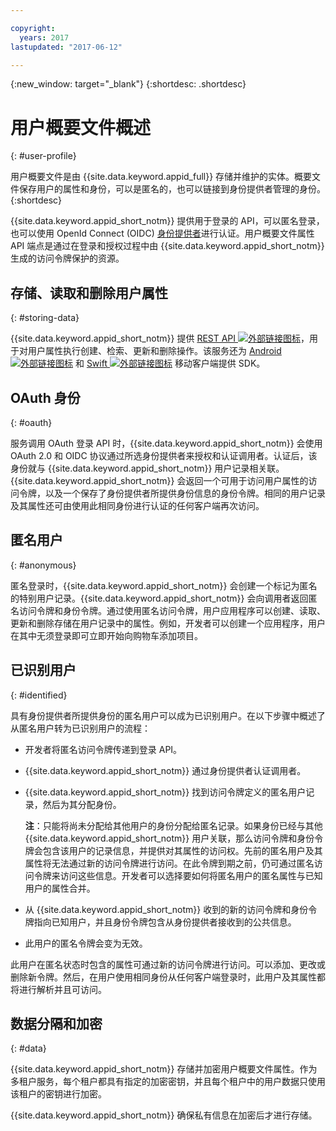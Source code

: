 ```yaml
---

copyright:
  years: 2017
lastupdated: "2017-06-12"

---
```


{:new_window: target="_blank"}
{:shortdesc: .shortdesc}


# 用户概要文件概述
{: #user-profile}

用户概要文件是由 {{site.data.keyword.appid_full}} 存储并维护的实体。概要文件保存用户的属性和身份，可以是匿名的，也可以链接到身份提供者管理的身份。
{:shortdesc}

{{site.data.keyword.appid_short_notm}} 提供用于登录的 API，可以匿名登录，也可以使用 OpenId Connect (OIDC) [身份提供者](/docs/services/appid/identity-providers.html#setting-up-idp)进行认证。用户概要文件属性 API 端点是通过在登录和授权过程中由 {{site.data.keyword.appid_short_notm}} 生成的访问令牌保护的资源。


## 存储、读取和删除用户属性
{: #storing-data}

{{site.data.keyword.appid_short_notm}} 提供 <a href="https://appid-profiles.ng.bluemix.net/swagger-ui/index.html#/Attributes" target="_blank">REST API <img src="../../icons/launch-glyph.svg" alt="外部链接图标"></a>，用于对用户属性执行创建、检索、更新和删除操作。该服务还为 <a href="https://github.com/ibm-cloud-security/appid-clientsdk-android" target="_blank">Android <img src="../../icons/launch-glyph.svg" alt="外部链接图标"></a> 和 <a href="https://github.com/ibm-cloud-security/appid-clientsdk-swift" target="_blank">Swift <img src="../../icons/launch-glyph.svg" alt="外部链接图标"></a> 移动客户端提供 SDK。


## OAuth 身份
{: #oauth}

服务调用 OAuth 登录 API 时，{{site.data.keyword.appid_short_notm}} 会使用 OAuth 2.0 和 OIDC 协议通过所选身份提供者来授权和认证调用者。认证后，该身份就与 {{site.data.keyword.appid_short_notm}} 用户记录相关联。{{site.data.keyword.appid_short_notm}} 会返回一个可用于访问用户属性的访问令牌，以及一个保存了身份提供者所提供身份信息的身份令牌。相同的用户记录及其属性还可由使用此相同身份进行认证的任何客户端再次访问。


## 匿名用户
{: #anonymous}

匿名登录时，{{site.data.keyword.appid_short_notm}} 会创建一个标记为匿名的特别用户记录。{{site.data.keyword.appid_short_notm}} 会向调用者返回匿名访问令牌和身份令牌。通过使用匿名访问令牌，用户应用程序可以创建、读取、更新和删除存储在用户记录中的属性。例如，开发者可以创建一个应用程序，用户在其中无须登录即可立即开始向购物车添加项目。


## 已识别用户
{: #identified}

具有身份提供者所提供身份的匿名用户可以成为已识别用户。在以下步骤中概述了从匿名用户转为已识别用户的流程：

* 开发者将匿名访问令牌传递到登录 API。
* {{site.data.keyword.appid_short_notm}} 通过身份提供者认证调用者。
* {{site.data.keyword.appid_short_notm}} 找到访问令牌定义的匿名用户记录，然后为其分配身份。

    **注**：只能将尚未分配给其他用户的身份分配给匿名记录。如果身份已经与其他 {{site.data.keyword.appid_short_notm}} 用户关联，那么访问令牌和身份令牌会包含该用户的记录信息，并提供对其属性的访问权。先前的匿名用户及其属性将无法通过新的访问令牌进行访问。在此令牌到期之前，仍可通过匿名访问令牌来访问这些信息。开发者可以选择要如何将匿名用户的匿名属性与已知用户的属性合并。

* 从 {{site.data.keyword.appid_short_notm}} 收到的新的访问令牌和身份令牌指向已知用户，并且身份令牌包含从身份提供者接收到的公共信息。
* 此用户的匿名令牌会变为无效。

此用户在匿名状态时包含的属性可通过新的访问令牌进行访问。可以添加、更改或删除新令牌。然后，在用户使用相同身份从任何客户端登录时，此用户及其属性都将进行解析并且可访问。


## 数据分隔和加密
{: #data}

{{site.data.keyword.appid_short_notm}} 存储并加密用户概要文件属性。作为多租户服务，每个租户都具有指定的加密密钥，并且每个租户中的用户数据只使用该租户的密钥进行加密。

{{site.data.keyword.appid_short_notm}} 确保私有信息在加密后才进行存储。
